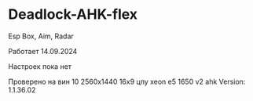 # Deadlock-AHK-flex
Esp Box, Aim, Radar

Работает 14.09.2024

Настроек пока нет

Проверено на
вин 10
2560х1440 16х9
цпу xeon e5 1650 v2
ahk Version: 1.1.36.02
